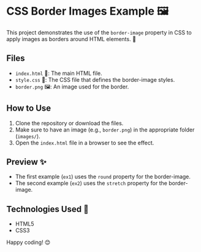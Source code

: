 # CSS Border Images Example 🖼️

This project demonstrates the use of the `border-image` property in CSS to apply images as borders around HTML elements. 🎨

## Files

- `index.html` 📄: The main HTML file.
- `style.css` 💅: The CSS file that defines the border-image styles.
- `border.png` 🖼️: An image used for the border.

## How to Use

1. Clone the repository or download the files.
2. Make sure to have an image (e.g., `border.png`) in the appropriate folder (`images/`).
3. Open the `index.html` file in a browser to see the effect.

## Preview ✨

- The first example (`ex1`) uses the `round` property for the border-image.
- The second example (`ex2`) uses the `stretch` property for the border-image.

## Technologies Used 🚀

- HTML5
- CSS3

Happy coding! 😊
